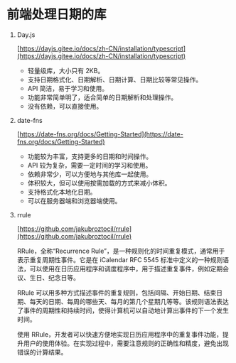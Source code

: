 # 前端处理日期的库

1. Day.js

    [https://dayjs.gitee.io/docs/zh-CN/installation/typescript](https://dayjs.gitee.io/docs/zh-CN/installation/typescript)

    - 轻量级库，大小只有 2KB。
    - 支持日期格式化、日期解析、日期计算、日期比较等常见操作。
    - API 简洁，易于学习和使用。
    - 功能非常简单明了，适合简单的日期解析和处理操作。
    - 没有依赖，可以直接使用。

1. date-fns

    [https://date-fns.org/docs/Getting-Started](https://date-fns.org/docs/Getting-Started)

    - 功能较为丰富，支持更多的日期和时间操作。
    - API 较为复杂，需要一定时间的学习和使用。
    - 依赖非常少，可以方便地与其他库一起使用。
    - 体积较大，但可以使用按需加载的方式来减小体积。
    - 支持格式化本地化日期。
    - 可以在服务器端和浏览器端使用。

1. rrule

    [https://github.com/jakubroztocil/rrule](https://github.com/jakubroztocil/rrule)

    RRule，全称“Recurrence Rule”，是一种规则化的时间重复模式，通常用于表示重复周期性事件。它是在 iCalendar RFC 5545 标准中定义的一种规则语法，可以使用在日历应用程序和调度程序中，用于描述重复事件，例如定期会议、生日、纪念日等。

    RRule 可以用多种方式描述事件的重复规则，包括间隔、开始日期、结束日期、每天的日期、每周的哪些天、每月的第几个星期几等等。该规则语法表达了事件的周期性和持续时间，使得计算机可以自动地计算出事件的下一个发生时间。

    使用 RRule，开发者可以快速方便地实现日历应用程序中的重复事件功能，提升用户的使用体验。在实现过程中，需要注意规则的正确性和精度，避免出现错误的计算结果。